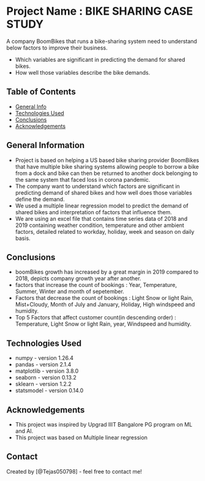 # Project Name : BIKE SHARING CASE STUDY

A company BoomBikes that runs a bike-sharing system need to understand below factors to improve their business.

- Which variables are significant in predicting the demand for shared bikes.
- How well those variables describe the bike demands.


## Table of Contents
* [General Info](#general-information)
* [Technologies Used](#technologies-used)
* [Conclusions](#conclusions)
* [Acknowledgements](#acknowledgements)

<!-- You can include any other section that is pertinent to your problem -->

## General Information
- Project is based on helping a US based bike sharing provider BoomBikes that have multiple bike sharing systems allowing people to borrow a bike from a dock and bike can then be returned to another dock belonging to the same system that faced loss in corona pandemic.
- The company want to understand which factors are significant in predicting demand of shared bikes and how well does those variables define the demand.
- We used a multiple linear regression model to predict the demand of shared bikes and interpretation of factors that influence them.
- We are using an excel file that contains time series data of 2018 and 2019 containing weather condition, temperature and other ambient factors, detailed related to workday, holiday, week and season on daily basis.

<!-- You don't have to answer all the questions - just the ones relevant to your project. -->

## Conclusions
- boomBikes growth has increased by a great margin in 2019 compared to 2018, depicts company growth year after another.
- factors that increase the count of bookings : Year, Temperature, Summer, Winter and month of sepetember.
- Factors that decrease the count of bookings : Light Snow or light Rain, Mist+Cloudy, Month of July and January, Holiday, High windspeed and humidity.
- Top 5 Factors that affect customer count(in descending order) : Temperature, Light Snow or light Rain, year, Windspeed and humidity.

<!-- You don't have to answer all the questions - just the ones relevant to your project. -->


## Technologies Used
- numpy - version 1.26.4
- pandas - version 2.1.4
- matplotlib - version 3.8.0
- seaborn - version 0.13.2
- sklearn - version 1.2.2
- statsmodel - version 0.14.0

<!-- As the libraries versions keep on changing, it is recommended to mention the version of library used in this project -->

## Acknowledgements

- This project was inspired by Upgrad IIIT Bangalore PG program on ML and AI.
- This project was based on Multiple linear regression


## Contact
Created by [@Tejas050798] - feel free to contact me!


<!-- Optional -->
<!-- ## License -->
<!-- This project is open source and available under the [... License](). -->

<!-- You don't have to include all sections - just the one's relevant to your project -->
